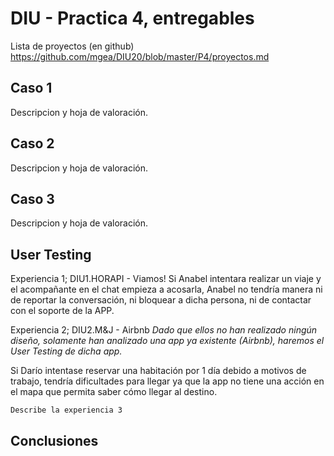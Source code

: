 # DIU - Practica 4, entregables

Lista de proyectos (en github) https://github.com/mgea/DIU20/blob/master/P4/proyectos.md


## Caso 1

Descripcion y hoja de valoración.    


## Caso 2

Descripcion y hoja de valoración.  


## Caso 3

Descripcion y hoja de valoración.   

## User Testing

Experiencia 1; DIU1.HORAPI - Viamos!
Si Anabel intentara realizar un viaje y el acompañante en el chat empieza a acosarla, Anabel no tendría manera ni de reportar la conversación, ni bloquear a dicha persona, ni de contactar con el soporte de la APP.

Experiencia 2; DIU2.M&J - Airbnb
_Dado que ellos no han realizado ningún diseño, solamente han analizado una app ya existente (Airbnb), haremos el User Testing de dicha app._

Si Darío intentase reservar una habitación por 1 día debido a motivos de trabajo, tendría dificultades para llegar ya que la app no tiene una acción en el mapa que permita saber cómo llegar al destino.


	Describe la experiencia 3


## Conclusiones
